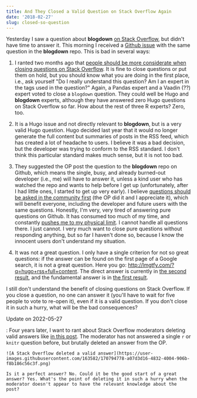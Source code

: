 ```yaml
---
title: And They Closed a Valid Question on Stack Overflow Again
date: '2018-02-27'
slug: closed-so-question
---
```


Yesterday I saw a question about **blogdown** [on Stack Overflow](https://stackoverflow.com/q/48997278/559676), but didn't have time to answer it. This morning I received a [Github issue](https://github.com/rstudio/blogdown/issues/266) with the same question in the **blogdown** repo. This is bad in several ways:

1. I ranted two months ago that [people should be more considerate when closing questions on Stack Overflow](/en/2017/12/so-bounties/). It is fine to close questions or put them on hold, but you should know what you are doing in the first place, i.e., ask yourself "Do I really understand this question? Am I an expert in the tags used in the question?" Again, a Pandas expert and a Vaadin (??) expert voted to close a `blogdown` question. They could well be Hugo and **blogdown** experts, although they have answered zero Hugo questions on Stack Overflow so far. How about the rest of three R experts? Zero, too.

1. It is a Hugo issue and not directly relevant to **blogdown**, but is a very valid Hugo question. Hugo decided last year that it would no longer generate the full content but summaries of posts in the RSS feed, which has created a lot of headache to users. I believe it was a bad decision, but the developer was trying to conform to the RSS standard. I don't think this particular standard makes much sense, but it is not too bad.

1. They suggested the OP post the question to the **blogdown** repo on Github, which means the single, busy, and already burned-out developer (i.e., me) will have to answer it, unless a kind user who has watched the repo and wants to help before I get up (unfortunately, after I had little ones, I started to get up very early). I believe [questions should be asked in the community first](/en/2017/08/so-gh-email/) (the OP did it and I appreciate it), which will benefit everyone, including the developer and future users with the same questions. Honestly, I'm very, very tired of answering pure questions on Github. It has consumed too much of my time, and constantly [pushes me to my physical limit](/en/2018/02/career-crisis/). I cannot handle all questions there. I just cannot. I very much want to close pure questions without responding anything, but so far I haven't done so, because I know the innocent users don't understand my situation.

1. It was not a great question. I only have a single criterion for not so great questions: if the answer can be found on the first page of a Google search, it is not a great question. Here you go: http://lmgtfy.com/?q=hugo+rss+full+content. The direct answer is currently in [the second result](https://discourse.gohugo.io/t/8368), and the fundamental answer is in [the first result](https://gohugo.io/templates/rss/).

I still don't understand the benefit of closing questions on Stack Overflow. If you close a question, no one can answer it (you'll have to wait for five people to vote to re-open it), even if it is a valid question. If you don't close it in such a hurry, what will be the bad consequences?

Update on 2022-05-27

:   Four years later, I want to rant about Stack Overflow moderators deleting valid answers like [in this post](https://stackoverflow.com/q/72400889/559676). The moderator has not answered a single `r` or `knitr` question before, but brutally deleted an answer from the OP.

    ![A Stack Overflow deleted a valid answer](https://user-images.githubusercontent.com/163582/170794778-a07d3d16-4832-4004-906b-f8b186c56c3f.png)

    Is it a perfect answer? No. Could it be the good start of a great answer? Yes. What's the point of deleting it in such a hurry when the moderator doesn't appear to have the relevant knowledge about the post?
